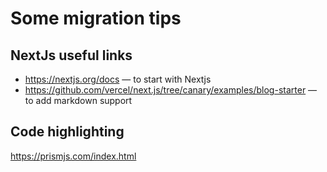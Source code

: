 # Some migration tips

## NextJs useful links

* https://nextjs.org/docs — to start with Nextjs
* https://github.com/vercel/next.js/tree/canary/examples/blog-starter — to add markdown support

## Code highlighting

https://prismjs.com/index.html
